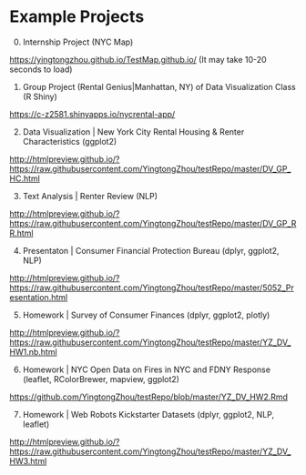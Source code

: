 # Example Projects

0. Internship Project (NYC Map)

https://yingtongzhou.github.io/TestMap.github.io/ (It may take 10-20 seconds to load)



1. Group Project (Rental Genius|Manhattan, NY) of Data Visualization Class (R Shiny)

https://c-z2581.shinyapps.io/nycrental-app/



2. Data Visualization | New York City Rental Housing & Renter Characteristics (ggplot2)

http://htmlpreview.github.io/?https://raw.githubusercontent.com/YingtongZhou/testRepo/master/DV_GP_HC.html



3. Text Analysis | Renter Review (NLP)

http://htmlpreview.github.io/?https://raw.githubusercontent.com/YingtongZhou/testRepo/master/DV_GP_RR.html



4. Presentaton | Consumer Financial Protection Bureau (dplyr, ggplot2, NLP)

http://htmlpreview.github.io/?https://raw.githubusercontent.com/YingtongZhou/testRepo/master/5052_Presentation.html



5. Homework | Survey of Consumer Finances (dplyr, ggplot2, plotly)

http://htmlpreview.github.io/?https://raw.githubusercontent.com/YingtongZhou/testRepo/master/YZ_DV_HW1.nb.html



6. Homework | NYC Open Data on Fires in NYC and FDNY Response (leaflet, RColorBrewer, mapview, ggplot2)

https://github.com/YingtongZhou/testRepo/blob/master/YZ_DV_HW2.Rmd



7. Homework | Web Robots Kickstarter Datasets (dplyr, ggplot2, NLP, leaflet)

http://htmlpreview.github.io/?https://raw.githubusercontent.com/YingtongZhou/testRepo/master/YZ_DV_HW3.html
